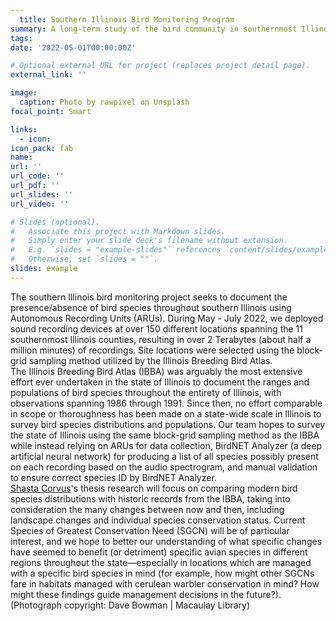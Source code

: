 ```yaml
---
  title: Southern Illinois Bird Monitoring Program
summary: A long-term study of the bird community in southernmost Illinois
tags:
date: '2022-05-01T00:00:00Z'

# Optional external URL for project (replaces project detail page).
external_link: ''

image:
  caption: Photo by rawpixel on Unsplash
focal_point: Smart

links:
  - icon: 
icon_pack: fab
name:
url: ''
url_code: ''
url_pdf: ''
url_slides: ''
url_video: ''

# Slides (optional).
#   Associate this project with Markdown slides.
#   Simply enter your slide deck's filename without extension.
#   E.g. `slides = "example-slides"` references `content/slides/example-slides.md`.
#   Otherwise, set `slides = ""`.
slides: example
---
```

  
The southern Illinois bird monitoring project seeks to document the presence/absence of bird species throughout southern Illinois using Autonomous Recording Units (ARUs). During May - July 2022, we deployed sound recording devices at over 150 different locations spanning the 11 southernmost Illinois counties, resulting in over 2 Terabytes (about half a million minutes) of recordings. Site locations were selected using the block-grid sampling method utilized by the Illinois Breeding Bird Atlas.     
The Illinois Breeding Bird Atlas (IBBA) was arguably the most extensive effort ever undertaken in the state of Illinois to document the ranges and populations of bird species throughout the entirety of Illinois, with observations spanning 1986 through 1991. Since then, no effort comparable in scope or thoroughness has been made on a state-wide scale in Illinois to survey bird species distributions and populations. Our team hopes to survey the state of Illinois using the same block-grid sampling method as the IBBA while instead relying on ARUs for data collection, BirdNET Analyzer (a deep artificial neural network) for producing a list of all species possibly present on each recording based on the audio spectrogram, and manual validation to ensure correct species ID by BirdNET Analyzer.    
[Shasta Corvus](https://peaselab.com/author/shasta-corvus/)'s thesis research will focus on comparing modern bird species distributions with historic records from the IBBA, taking into consideration the many changes between now and then, including landscape changes and individual species conservation status. Current Species of Greatest Conservation Need (SGCN) will be of particular interest, and we hope to better our understanding of what specific changes have seemed to benefit (or detriment) specific avian species in different regions throughout the state—especially in locations which are managed with a specific bird species in mind (for example, how might other SGCNs fare in habitats managed with cerulean warbler conservation in mind? How might these findings guide management decisions in the future?). (Photograph copyright: Dave Bowman | Macaulay Library)